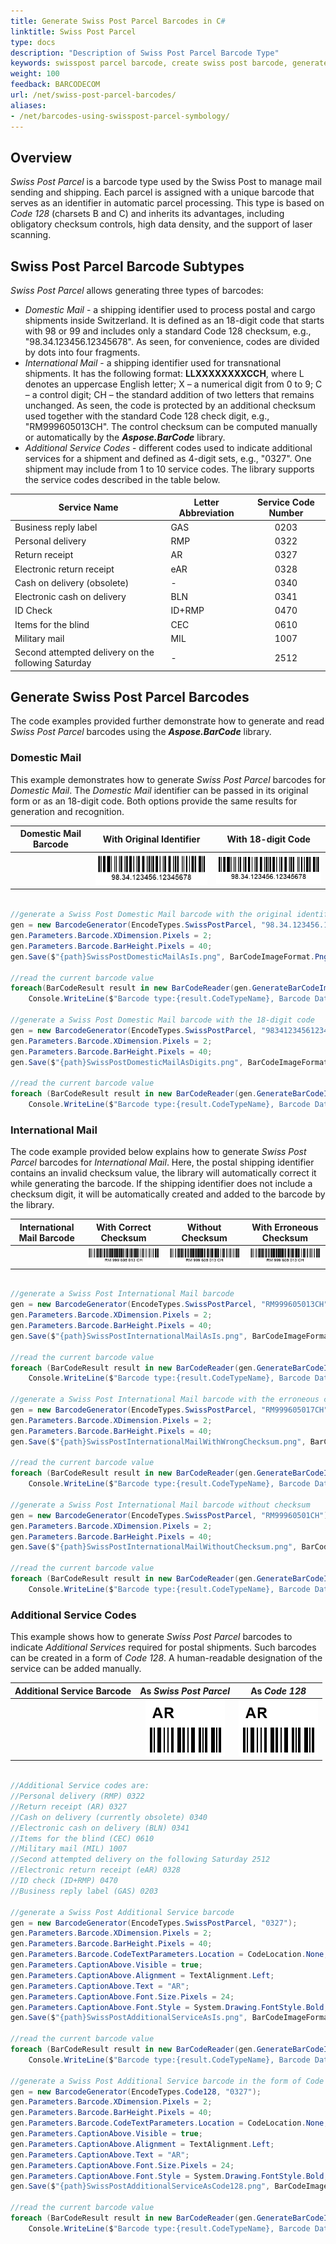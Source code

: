 ```yaml
---
title: Generate Swiss Post Parcel Barcodes in C#
linktitle: Swiss Post Parcel
type: docs
description: "Description of Swiss Post Parcel Barcode Type"
keywords: swisspost parcel barcode, create swiss post barcode, generate swiss post barcode, read swiss post barcode, recognize swiss post codes, swiss post parcel codes
weight: 100
feedback: BARCODECOM
url: /net/swiss-post-parcel-barcodes/
aliases:
- /net/barcodes-using-swisspost-parcel-symbology/
---
```

## **Overview**

*Swiss Post Parcel* is a barcode type used by the Swiss Post to manage mail sending and shipping. Each parcel is assigned with a unique barcode that serves as an identifier in automatic parcel processing. This type is based on *Code 128* (charsets B and C) and inherits its advantages, including obligatory checksum controls, high data density, and the support of laser scanning.  
  
## **Swiss Post Parcel Barcode Subtypes**

*Swiss Post Parcel* allows generating three types of barcodes:
- *Domestic Mail* - a shipping identifier used to process postal and cargo shipments inside Switzerland. It is defined as an 18-digit code that starts with 98 or 99 and includes only a standard Code 128 checksum, e.g., "98.34.123456.12345678". As seen, for convenience, codes are divided by dots into four fragments.
- *International Mail* - a shipping identifier used for transnational shipments. It has the following format: **LLXXXXXXXXCCH**, where L denotes an uppercase English letter; X – a numerical digit from 0 to 9; C – a control digit; CH – the standard addition of two letters that remains unchanged. As seen, the code is protected by an additional checksum used together with the standard Code 128 check digit, e.g., "RM999605013CH". The control checksum can be computed manually or automatically by the ***Aspose.BarCode*** library.
- *Additional Service Codes* - different codes used to indicate additional services for a shipment and defined as 4-digit sets, e.g., "0327". One shipment may include from 1 to 10 service codes. The library supports the service codes described in the table below.  
  
|Service Name|Letter Abbreviation|Service Code Number|
|---|---|:--:|
|Business reply label|GAS|0203|
|Personal delivery|RMP|0322|
|Return receipt|AR|0327|
|Electronic return receipt|eAR|0328|
|Cash on delivery (obsolete)|-|0340|
|Electronic cash on delivery|BLN|0341|
|ID Check|ID+RMP|0470|
|Items for the blind|CEC|0610|
|Military mail|MIL|1007|
|Second attempted delivery on the following Saturday|-|2512|
  
## **Generate Swiss Post Parcel Barcodes**

The code examples provided further demonstrate how to generate and read *Swiss Post Parcel* barcodes using the ***Aspose.BarCode*** library. 


### **Domestic Mail**

This example demonstrates how to generate *Swiss Post Parcel* barcodes for *Domestic Mail*. The *Domestic Mail* identifier can be passed in its original form or as an 18-digit code. Both options provide the same results for generation and recognition.  
  
|Domestic Mail Barcode|With Original Identifier|With 18-digit Code|
|:--:|:--:|:--:|
| |![Swiss Post Parcel Original](swisspostdomesticmailasis.png)|![Swiss Post Parcel Code](swisspostdomesticmailasdigits.png)|
  
``` csharp

//generate a Swiss Post Domestic Mail barcode with the original identifier
gen = new BarcodeGenerator(EncodeTypes.SwissPostParcel, "98.34.123456.12345678");
gen.Parameters.Barcode.XDimension.Pixels = 2;
gen.Parameters.Barcode.BarHeight.Pixels = 40;
gen.Save($"{path}SwissPostDomesticMailAsIs.png", BarCodeImageFormat.Png);

//read the current barcode value
foreach(BarCodeResult result in new BarCodeReader(gen.GenerateBarCodeImage(), DecodeType.SwissPostParcel).ReadBarCodes())
    Console.WriteLine($"Barcode type:{result.CodeTypeName}, Barcode Data:{result.CodeText}");

//generate a Swiss Post Domestic Mail barcode with the 18-digit code
gen = new BarcodeGenerator(EncodeTypes.SwissPostParcel, "983412345612345678");
gen.Parameters.Barcode.XDimension.Pixels = 2;
gen.Parameters.Barcode.BarHeight.Pixels = 40;
gen.Save($"{path}SwissPostDomesticMailAsDigits.png", BarCodeImageFormat.Png);

//read the current barcode value
foreach (BarCodeResult result in new BarCodeReader(gen.GenerateBarCodeImage(), DecodeType.SwissPostParcel).ReadBarCodes())
    Console.WriteLine($"Barcode type:{result.CodeTypeName}, Barcode Data:{result.CodeText}");

```


### **International Mail**

The code example provided below explains how to generate *Swiss Post Parcel* barcodes for *International Mail*. Here, the postal shipping identifier contains an invalid checksum value, the library will automatically correct it while generating the barcode. If the shipping identifier does not include a checksum digit, it will be automatically created and added to the barcode by the library.  
  
|International Mail Barcode|With Correct Checksum|Without Checksum|With Erroneous Checksum|
|:--:|:--:|:--:|:--:|
| |![Swiss Post Parcel With Correct Checksum](swisspostinternationalmailasis.png)|![Swiss Post Parcel With Correct Checksum](swisspostinternationalmailwithoutchecksum.png)|![Swiss Post Parcel witth Erroneous Checksum](swisspostinternationalmailwithwrongchecksum.png)|
  
``` csharp

//generate a Swiss Post International Mail barcode
gen = new BarcodeGenerator(EncodeTypes.SwissPostParcel, "RM999605013CH");
gen.Parameters.Barcode.XDimension.Pixels = 2;
gen.Parameters.Barcode.BarHeight.Pixels = 40;
gen.Save($"{path}SwissPostInternationalMailAsIs.png", BarCodeImageFormat.Png);

//read the current barcode value
foreach (BarCodeResult result in new BarCodeReader(gen.GenerateBarCodeImage(), DecodeType.SwissPostParcel).ReadBarCodes())
    Console.WriteLine($"Barcode type:{result.CodeTypeName}, Barcode Data:{result.CodeText}");

//generate a Swiss Post International Mail barcode with the erroneous checksum
gen = new BarcodeGenerator(EncodeTypes.SwissPostParcel, "RM999605017CH");
gen.Parameters.Barcode.XDimension.Pixels = 2;
gen.Parameters.Barcode.BarHeight.Pixels = 40;
gen.Save($"{path}SwissPostInternationalMailWithWrongChecksum.png", BarCodeImageFormat.Png);

//read the current barcode value
foreach (BarCodeResult result in new BarCodeReader(gen.GenerateBarCodeImage(), DecodeType.SwissPostParcel).ReadBarCodes())
    Console.WriteLine($"Barcode type:{result.CodeTypeName}, Barcode Data:{result.CodeText}");

//generate a Swiss Post International Mail barcode without checksum
gen = new BarcodeGenerator(EncodeTypes.SwissPostParcel, "RM99960501CH");
gen.Parameters.Barcode.XDimension.Pixels = 2;
gen.Parameters.Barcode.BarHeight.Pixels = 40;
gen.Save($"{path}SwissPostInternationalMailWithoutChecksum.png", BarCodeImageFormat.Png);

//read the current barcode value
foreach (BarCodeResult result in new BarCodeReader(gen.GenerateBarCodeImage(), DecodeType.SwissPostParcel).ReadBarCodes())
    Console.WriteLine($"Barcode type:{result.CodeTypeName}, Barcode Data:{result.CodeText}");

```


### **Additional Service Codes**

This example shows how to generate *Swiss Post Parcel* barcodes to indicate *Additional Services* required for postal shipments. Such barcodes can be created in a form of *Code 128*. A human-readable designation of the service can be added manually.  
  
|Additional Service Barcode|As *Swiss Post Parcel*|As *Code 128*|
|:--:|:--:|:--:|
| |![Swiss Post Parcel Additional Service With Original Identifier](swisspostadditionalserviceasis.png)|![Swiss Post Parcel Additional Service As Code 128](swisspostadditionalserviceascode128.png)|
  
``` csharp

//Additional Service codes are:
//Personal delivery (RMP) 0322
//Return receipt (AR) 0327
//Cash on delivery (currently obsolete) 0340
//Electronic cash on delivery (BLN) 0341
//Items for the blind (CEC) 0610
//Military mail (MIL) 1007
//Second attempted delivery on the following Saturday 2512
//Electronic return receipt (eAR) 0328
//ID check (ID+RMP) 0470
//Business reply label (GAS) 0203

//generate a Swiss Post Additional Service barcode
gen = new BarcodeGenerator(EncodeTypes.SwissPostParcel, "0327");
gen.Parameters.Barcode.XDimension.Pixels = 2;
gen.Parameters.Barcode.BarHeight.Pixels = 40;
gen.Parameters.Barcode.CodeTextParameters.Location = CodeLocation.None;
gen.Parameters.CaptionAbove.Visible = true;
gen.Parameters.CaptionAbove.Alignment = TextAlignment.Left;
gen.Parameters.CaptionAbove.Text = "AR";
gen.Parameters.CaptionAbove.Font.Size.Pixels = 24;
gen.Parameters.CaptionAbove.Font.Style = System.Drawing.FontStyle.Bold;
gen.Save($"{path}SwissPostAdditionalServiceAsIs.png", BarCodeImageFormat.Png);

//read the current barcode value
foreach (BarCodeResult result in new BarCodeReader(gen.GenerateBarCodeImage(), DecodeType.SwissPostParcel).ReadBarCodes())
    Console.WriteLine($"Barcode type:{result.CodeTypeName}, Barcode Data:{result.CodeText}");

//generate a Swiss Post Additional Service barcode in the form of Code 128
gen = new BarcodeGenerator(EncodeTypes.Code128, "0327");
gen.Parameters.Barcode.XDimension.Pixels = 2;
gen.Parameters.Barcode.BarHeight.Pixels = 40;
gen.Parameters.Barcode.CodeTextParameters.Location = CodeLocation.None;
gen.Parameters.CaptionAbove.Visible = true;
gen.Parameters.CaptionAbove.Alignment = TextAlignment.Left;
gen.Parameters.CaptionAbove.Text = "AR";
gen.Parameters.CaptionAbove.Font.Size.Pixels = 24;
gen.Parameters.CaptionAbove.Font.Style = System.Drawing.FontStyle.Bold;
gen.Save($"{path}SwissPostAdditionalServiceAsCode128.png", BarCodeImageFormat.Png);

//read the current barcode value
foreach (BarCodeResult result in new BarCodeReader(gen.GenerateBarCodeImage(), DecodeType.SwissPostParcel).ReadBarCodes())
    Console.WriteLine($"Barcode type:{result.CodeTypeName}, Barcode Data:{result.CodeText}");

```